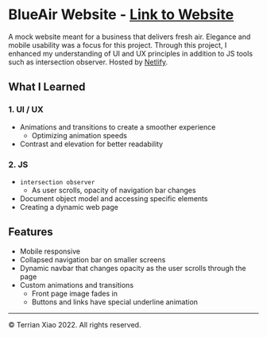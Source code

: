 # BlueAir Website - [Link to Website](https://blueair.netlify.app/)
A mock website meant for a business that delivers fresh air. Elegance and mobile usability was a focus for this project. Through this project, I enhanced my understanding of UI and UX principles in addition to JS tools such as intersection observer. Hosted by [Netlify](https://www.netlify.com/).

## What I Learned
### 1. UI / UX
 - Animations and transitions to create a smoother experience
   - Optimizing animation speeds
 - Contrast and elevation for better readability
### 2. JS
 - `intersection observer`
   - As user scrolls, opacity of navigation bar changes
 - Document object model and accessing specific elements
 - Creating a dynamic web page

## Features
 - Mobile responsive
 - Collapsed navigation bar on smaller screens
 - Dynamic navbar that changes opacity as the user scrolls through the page
 - Custom animations and transitions
   - Front page image fades in
   - Buttons and links have special underline animation

---
© Terrian Xiao 2022. All rights reserved.
